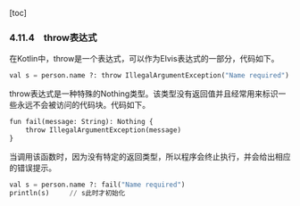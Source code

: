 [toc]

### 4.11.4　throw表达式

在Kotlin中，throw是一个表达式，可以作为Elvis表达式的一部分，代码如下。

```python
val s = person.name ?: throw IllegalArgumentException("Name required")
```

throw表达式是一种特殊的Nothing类型。该类型没有返回值并且经常用来标识一些永远不会被访问的代码块。代码如下。

```python
fun fail(message: String): Nothing {
    throw IllegalArgumentException(message)
}
```

当调用该函数时，因为没有特定的返回类型，所以程序会终止执行，并会给出相应的错误提示。

```python
val s = person.name ?: fail("Name required")
println(s)     // s此时才初始化
```

